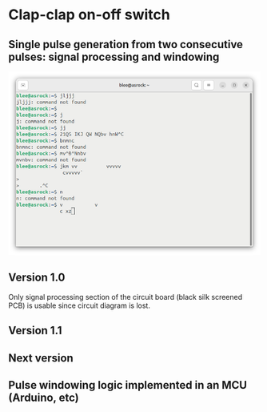 # Clap-clap on-off switch



## Single pulse generation from two consecutive pulses: signal processing and windowing


![image](fig1.png)


## Version 1.0


Only signal processing section of the circuit board (black silk screened PCB) is usable since circuit diagram is lost.

## Version 1.1



## Next version


## Pulse windowing logic implemented in an MCU (Arduino, etc)

